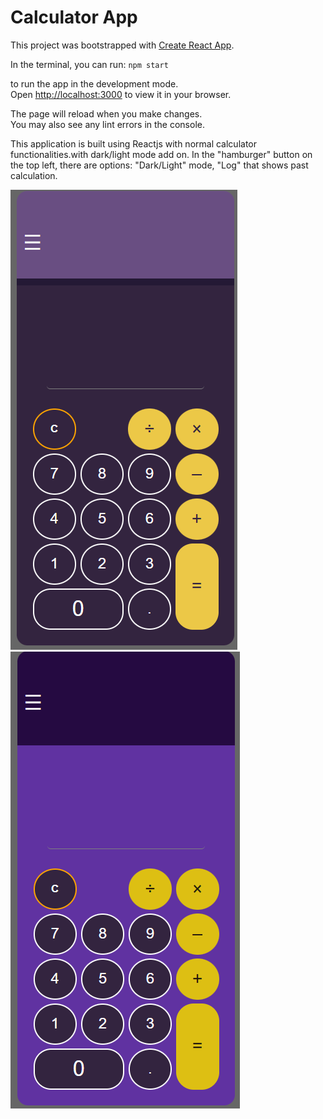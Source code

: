 # Calculator App

This project was bootstrapped with [Create React App](https://github.com/facebook/create-react-app).

In the terminal, you can run:
`npm start`

to run the app in the development mode.\
Open [http://localhost:3000](http://localhost:3000) to view it in your browser.

The page will reload when you make changes.\
You may also see any lint errors in the console.

This application is built using Reactjs with normal calculator functionalities.with dark/light mode add on.
In the "hamburger" button on the top left, there are options: "Dark/Light" mode, "Log" that shows past calculation.

![Alt text](img/dark.png?raw=true "darkmode")
![Alt text](img/light1.png?raw=true "darkmode")
